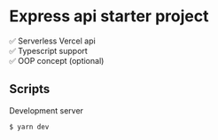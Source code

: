 # Express api starter project

✅ Serverless Vercel api\
✅ Typescript support\
✅ OOP concept (optional)

## Scripts
Development server
```bash
$ yarn dev
```
